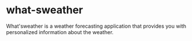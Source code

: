 # what-sweather
What'sweather is a weather forecasting application that provides you with personalized information about the weather.
